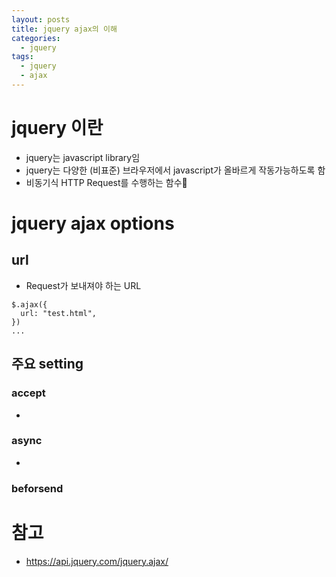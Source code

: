 ```yaml
---
layout: posts
title: jquery ajax의 이해
categories: 
  - jquery
tags: 
  - jquery
  - ajax
---
```

# jquery 이란
- jquery는 javascript library임
- jquery는 다양한 (비표준) 브라우저에서 javascript가 올바르게 작동가능하도록 함
- 비동기식 HTTP Request를 수행하는 함수

# jquery ajax options
## url
- Request가 보내져야 하는 URL
```
$.ajax({
  url: "test.html",
})
...
```
## 주요 setting
### accept
- 
### async
-
### beforsend


# 참고
- https://api.jquery.com/jquery.ajax/